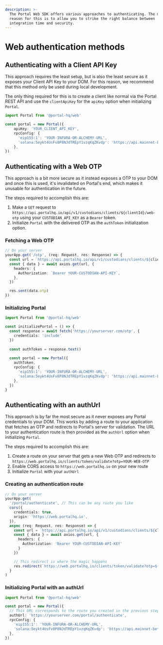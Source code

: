 ```yaml
---
description: >-
  The Portal Web SDK offers various approaches to authenticating. The main
  reason for this is to allow you to strike the right balance between
  integration time and security.
---
```


# Web authentication methods

## Authenticating with a Client API Key

This approach requires the least setup, but is also the least secure as it exposes your Client API Key to your DOM. For this reason, we recommend that this method only be used during local development.

The only thing required for this is to create a client like normal via the Portal REST API and use the `clientApiKey` for the `apiKey` option when initializing `Portal`.

```typescript
import Portal from '@portal-hq/web'

const portal = new Portal({
    apiKey: 'YOUR_CLIENT_API_KEY',
    rpcConfig: {
      'eip155:1': 'YOUR-INFURA-OR-ALCHEMY-URL',
      'solana:5eykt4UsFv8P8NJdTREpY1vzqKqZKvdp': 'https://api.mainnet-beta.solana.com',
    },
})
```

## Authenticating with a Web OTP

This approach is a bit more secure as it instead exposes a OTP to your DOM and once this is used, it's invalidated on Portal's end, which makes it unusable for authentication in the future.

The steps required to accomplish this are:

1. Make a `GET` request to `https://api.portalhq.io/api/v1/custodians/clients/${clientId}/web-otp` using your `CUSTODIAN_API_KEY` as a `Bearer` token.
2. Initialize `Portal` with the delivered OTP as the `authToken` initialization option.

### Fetching a Web OTP

```typescript
// On your server
yourApp.get('/otp', (req: Request, res: Response) => {
  const url = `https://api.portalhq.io/api/v1/custodians/clients/${clientId}/web-otp`
  const { data } = await axios.get(url, {
    headers: {
      Authorization: `Bearer YOUR-CUSTODIAN-API-KEY`,
    },
  })

  res.sent(data.otp)
})
```

### Initializing Portal

```typescript
import Portal from '@portal-hq/web'

const initializePortal = () => {
  const response = await fetch('https://yourserver.com/otp', {
    credentials: 'include'
  })
  
  const authToken = response.text()
  
  const portal = new Portal({
    authToken,
    rpcConfig: {
      'eip155:1': 'YOUR-INFURA-OR-ALCHEMY-URL',
      'solana:5eykt4UsFv8P8NJdTREpY1vzqKqZKvdp': 'https://api.mainnet-beta.solana.com',
    },
  })
}
```

## Authenticating with an authUrl

This approach is by far the most secure as it never exposes any Portal credentials to your DOM. This works by adding a route to your application that fetches an OTP and redirects to Portal's server for validation. The URL to your authentication route is then provided as the `authUrl` option when initializing `Portal`.

The steps required to accomplish this are:

1. Create a route on your server that gets a new Web OTP and redirects to `https://web.portalhq.io/clients/token/validate?otp=YOUR-WEB-OTP`
2. Enable CORS access to `https://web.portalhq.io` on your new route
3. Initialize `Portal` with your `authUrl`

### Creating an authentication route

```typescript
// On your server
yourApp.get(
  '/portal/authenticate', // This can be any route you like
  cors({
    credentials: true,
    origin: 'https://web.portalhq.io',
  }),
  async (req: Request, res: Response) => {
    const url = `https://api.portalhq.io/api/v1/custodians/clients/${clientId}/web-otp`
    const { data } = await axios.get(url, {
      headers: {
        Authorization: 'Bearer YOUR-CUSTODIAN-API-KEY'
      }
    })

    // This redirect is where the magic happens
    res.redirect(`https://web.portalhq.io/clients/token/validate?otp=${data.otp}`)
  }
)
```

### Initializing Portal with an authUrl

```typescript
import Portal from '@portal-hq/web'

const portal = new Portal({
  // This URL corresponds to the route you created in the previous step
  authUrl: 'https://yourserver.com/portal/authenticate',
  rpcConfig: {
    'eip155:1': 'YOUR-INFURA-OR-ALCHEMY-URL',
    'solana:5eykt4UsFv8P8NJdTREpY1vzqKqZKvdp': 'https://api.mainnet-beta.solana.com',
  },
})
```
